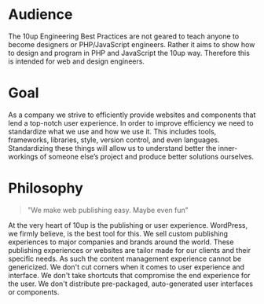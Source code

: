 # Audience

The 10up Engineering Best Practices are not geared to teach anyone to become designers or PHP/JavaScript engineers. Rather it aims to show how to design and program in PHP and JavaScript the 10up way. Therefore this is intended for web and design engineers.

# Goal

As a company we strive to efficiently provide websites and components that lend a top-notch user experience. In order to improve efficiency we need to standardize what we use and how we use it. This includes tools, frameworks, libraries, style, version control, and even languages. Standardizing these things will allow us to understand better the inner-workings of someone else’s project and produce better solutions ourselves.

# Philosophy

> "We make web publishing easy. Maybe even fun"

At the very heart of 10up is the publishing or user experience. WordPress, we firmly believe, is the best tool for this. We sell custom publishing experiences to major companies and brands around the world. These publishing experiences or websites are tailor made for our clients and their specific needs. As such the content management experience cannot be genericized. We don't cut corners when it comes to user experience and interface. We don't take shortcuts that compromise the end experience for the user. We don't distribute pre-packaged, auto-generated user interfaces or components.

